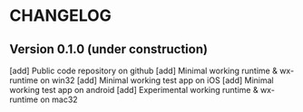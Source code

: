CHANGELOG
=========

Version 0.1.0 (under construction)
-------------

[add] Public code repository on github
[add] Minimal working runtime & wx-runtime on win32
[add] Minimal working test app on iOS
[add] Minimal working test app on android
[add] Experimental working runtime & wx-runtime on mac32